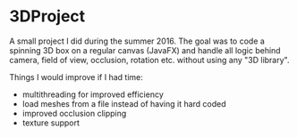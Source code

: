 # 3DProject
A small project I did during the summer 2016. 
The goal was to code a spinning 3D box on a regular canvas (JavaFX) and handle all logic behind camera, field of view, occlusion, rotation
etc. without using any "3D library".

Things I would improve if I had time:
- multithreading for improved efficiency
- load meshes from a file instead of having it hard coded
- improved occlusion clipping
- texture support
